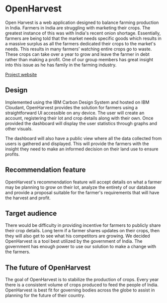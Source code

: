 # OpenHarvest

Open Harvest is a web application designed to balance farming production in India. Farmers in India are struggling with marketing their crops. The greatest instance of this was with India's recent onion shortage. Essentially, farmers are being told that the market needs specific goods which results in a massive surplus as all the farmers dedicated their crops to the market's needs. This results in many farmers’ watching entire crops go to waste. These crops can take over a year to grow and leave the farmer in debt rather than making a profit. One of our group members has great insight into this issue as he has family in the farming industry.

[Project website](https://pipeline1.mybluemix.net/)

## Design

Implemented using the IBM Carbon Design System and hosted on IBM Cloudant, OpenHarvest provides the solution for farmers using a straightforward UI accessible on any device. The user will create an account, registering their lot and crop details along with their own. Once provided the dashboard will display the user statistics through graphs and other visuals.

The dashboard will also have a public view where all the data collected from users is gathered and displayed. This will provide the farmers with the insight they need to make an informed decision on their land use to ensure profits.

## Recommendation feature

OpenHarvest's recommendation feature will accept details on what a farmer may be planning to grow on their lot, analyze the entirety of our database and provide a proposal suitable for the farmer's requirements that will have the harvest and profit.

## Target audience

There would be difficulty in providing incentive for farmers to publicly share their crop details. Long term if a farmer shares updates on their crops, then they will also get to see what his competitors are growing. We decided OpenHarvest is a tool best utilized by the government of India. The government has enough power to use our solution to make a change with the farmers.

## The future of OpenHarvest

The goal of OpenHarvest is to stabilize the production of crops. Every year there is a consistent volume of crops produced to feed the people of India. OpenHarvest is best fit for governing bodies across the globe to assist in planning for the future of their country.
